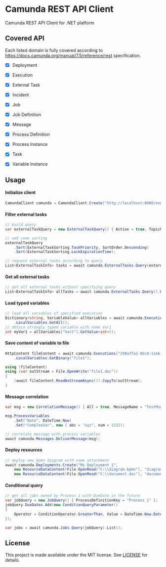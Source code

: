 # Camunda REST API Client
Camunda REST API Client for .NET platform

## Covered API
Each listed domain is fully covered according to https://docs.camunda.org/manual/7.5/reference/rest specification.
- [x] Deployment
- [x] Execution
- [x] External Task
- [x] Incident
- [X] Job
- [x] Job Definition
- [x] Message
- [x] Process Definition
- [x] Process Instance
- [x] Task
- [x] Variable Instance


## Usage

#### Initialize client
```cs
CamundaClient camunda = CamundaClient.Create("http://localhost:8080/engine-rest");
```
#### Filter external tasks
```cs
// build query
var externalTaskQuery = new ExternalTaskQuery() { Active = true, TopicName = "MyTask" };

// add some sorting
externalTaskQuery
    .Sort(ExternalTaskSorting.TaskPriority, SortOrder.Descending)
    .Sort(ExternalTaskSorting.LockExpirationTime);

// request external tasks according to query
List<ExternalTaskInfo> tasks = await camunda.ExternalTasks.Query(externalTaskQuery).List();
```
#### Get all external tasks
```cs
// get all external tasks without specifying query
List<ExternalTaskInfo> allTasks = await camunda.ExternalTasks.Query().List();
```
#### Load typed variables
```cs
// load all variables of specified execution
Dictionary<string, VariableValue> allVariables = await camunda.Executions["290a7fa2-8bc9-11e6-ab5b-ac87a31e24fd"]
    .LocalVariables.GetAll();
// obtain strongly typed variable with name Var1
int myVar1 = allVariables["Var1"].GetValue<int>();
```
#### Save content of variable to file
```cs
HttpContent fileContent = await camunda.Executions["290a7fa2-8bc9-11e6-ab5b-ac87a31e24fd"]
    .LocalVariables.GetBinary("file1");

using (fileContent)
using (var outStream = File.OpenWrite("file1.doc"))
{
    (await fileContent.ReadAsStreamAsync()).CopyTo(outStream);
}
```
#### Message correlation
```cs
var msg = new CorrelationMessage() { All = true, MessageName = "TestMsg" };

msg.ProcessVariables
    .Set("Date", DateTime.Now)
    .Set("ComplexVar", new { abc = "xyz", num = 123});

// correlate message with process variables
await camunda.Messages.DeliverMessage(msg);
```
#### Deploy resources
```cs
// deploy new bpmn diagram with some attachment
await camunda.Deployments.Create("My Deployment 1",
    new ResourceDataContent(File.OpenRead("C:\\diagram.bpmn"), "diagram.bpmn"), 
    new ResourceDataContent(File.OpenRead("C:\\document.doc"), "document.doc"));
```
#### Conditional query
```cs
// get all jobs owned by Process_1 with DueDate in the future
var jobQuery = new JobQuery() { ProcessDefinitionKey = "Process_1" };
jobQuery.DueDates.Add(new ConditionQueryParameter() 
{
    Operator = ConditionOperator.GreaterThan, Value = DateTime.Now.Date
});

var jobs = await camunda.Jobs.Query(jobQuery).List();
```

## License
This project is made available under the MIT license. See [LICENSE](LICENSE) for details.
